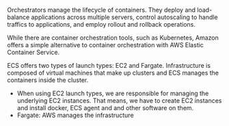 Orchestrators manage the lifecycle of containers. They  deploy and load-balance applications across multiple servers, control autoscaling to handle traffics to applications, and employ rollout and rollback operations.

While there are container orchestration tools, such as Kubernetes, Amazon offers a simple alternative to container orchestration with AWS Elastic Container Service.

ECS offers two types of launch types: EC2 and Fargate. Infrastructure is composed of virtual machines that make up clusters and ECS manages the containers inside the cluster.

* When using EC2 launch types, we are responsible for managing the underlying EC2 instances. That means, we have to create EC2 instances and install docker, ECS agent and and other software on them.
* Fargate: AWS manages the infrastructure